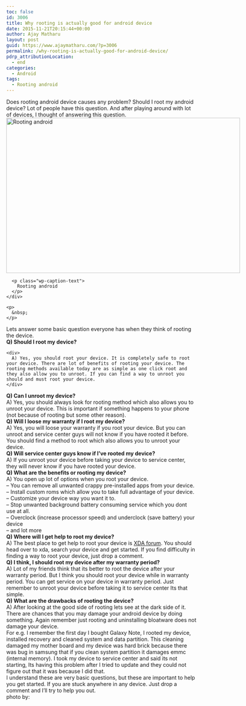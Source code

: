 ```yaml
---
toc: false
id: 3006
title: Why rooting is actually good for android device
date: 2015-11-21T20:15:44+00:00
author: Ajay Matharu
layout: post
guid: https://www.ajaymatharu.com/?p=3006
permalink: /why-rooting-is-actually-good-for-android-device/
pdrp_attributionLocation:
  - end
categories:
  - Android
tags:
  - Rooting android
---
```

<div>
  Does rooting android device causes any problem? Should I root my android device? Lot of people have this question. And after playing around with lot of devices, I thought of answering this question.
</div>

<div>
  <div>
    <div id="attachment_3007" style="width: 630px" class="wp-caption alignnone">
      <img class="size-large wp-image-3007" src="https://www.ajaymatharu.com/wp-content/uploads/2015/11/android_robot_toy-1024x680.jpg" alt="Rooting android" width="620" height="412" srcset="https://www.ajaymatharu.com/wp-content/uploads/2015/11/android_robot_toy-300x199.jpg 300w, https://www.ajaymatharu.com/wp-content/uploads/2015/11/android_robot_toy.jpg 1024w" sizes="(max-width: 620px) 100vw, 620px" />
      
      <p class="wp-caption-text">
        Rooting android
      </p>
    </div>
    
    <p>
      &nbsp;
    </p>
  </div>
  
  <div>
    Lets answer some basic question everyone has when they think of rooting the device.
  </div>
  
  <div>
  </div>
  
  <div>
    <div>
      <strong>Q) Should I root my device?</strong>
    </div>
    
    <div>
      A) Yes, you should root your device. It is completely safe to root your device. There are lot of benefits of rooting your device. The rooting methods available today are as simple as one click root and they also allow you to unroot. If you can find a way to unroot you should and must root your device.
    </div>
  </div>
  
  <div>
  </div>
  
  <div>
    <strong>Q) Can I unroot my device?</strong>
  </div>
  
  <div>
    A) Yes, you should always look for rooting method which also allows you to unroot your device. This is important if something happens to your phone (not because of rooting but some other reason).
  </div>
  
  <div>
  </div>
  
  <div>
    <strong>Q) Will I loose my warranty if I root my device?</strong>
  </div>
  
  <div>
    A) Yes, you will loose your warranty if you root your device. But you can unroot and service center guys will not know if you have rooted it before. You should find a method to root which also allows you to unroot your device.
  </div>
  
  <div>
  </div>
  
  <div>
    <strong>Q) Will service center guys know if I&#8217;ve rooted my device?</strong>
  </div>
  
  <div>
    A) If you unroot your device before taking your device to service center, they will never know if you have rooted your device.
  </div>
  
  <div>
  </div>
  
  <div>
    <strong>Q) What are the benefits or rooting my device?</strong>
  </div>
  
  <div>
    A) You open up lot of options when you root your device.
  </div>
  
  <div>
    &#8211; You can remove all unwanted crappy pre-installed apps from your device.
  </div>
  
  <div>
    &#8211; Install custom roms which allow you to take full advantage of your device.
  </div>
  
  <div>
    &#8211; Customize your device way you want it to.
  </div>
  
  <div>
    &#8211; Stop unwanted background battery consuming service which you dont use at all.
  </div>
  
  <div>
    &#8211; Overclock (increase processor speed) and underclock (save battery) your device
  </div>
  
  <div>
    &#8211; and lot more
  </div>
  
  <div>
  </div>
  
  <div>
    <strong>Q) Where will I get help to root my device?</strong>
  </div>
  
  <div>
    A) The best place to get help to root your device is <a href="https://forum.xda-developers.com/" target="_blank">XDA forum</a>. You should head over to xda, search your device and get started. If you find difficulty in finding a way to root your device, just drop a comment.
  </div>
  
  <div>
  </div>
  
  <div>
    <strong>Q) I think, I should root my device after my warranty period?</strong>
  </div>
  
  <div>
    A) Lot of my friends think that its better to root the device after your warranty period. But I think you should root your device while in warranty period. You can get service on your device in warranty period. Just remember to unroot your device before taking it to service center Its that simple.
  </div>
  
  <div>
  </div>
  
  <div>
    <strong>Q) What are the drawbacks of rooting the device?</strong>
  </div>
  
  <div>
    A) After looking at the good side of rooting lets see at the dark side of it. There are chances that you may damage your android device by doing something. Again remember just rooting and uninstalling bloatware does not damage your device.
  </div>
  
  <div>
  </div>
  
  <div>
    For e.g. I remember the first day I bought Galaxy Note, I rooted my device, installed recovery and cleaned system and data partition. This cleaning damaged my mother board and my device was hard brick because there was bug in samsung that if you clean system partition it damages emmc (internal memory). I took my device to service center and said its not starting, Its having this problem after I tried to update and they could not figure out that it was because I did that.
  </div>
  
  <div>
  </div>
  
  <div>
    I understand these are very basic questions, but these are important to help you get started. If you are stuck anywhere in any device. Just drop a comment and I&#8217;ll try to help you out.
  </div>
</div>

<div id="pdrp_endAttribution">
  photo by: <a href="https://flickr.com/49121171@N00/6831724767" target="_blank" class="pdrp_link pdrp_attributionLink"> </a>
</div>
